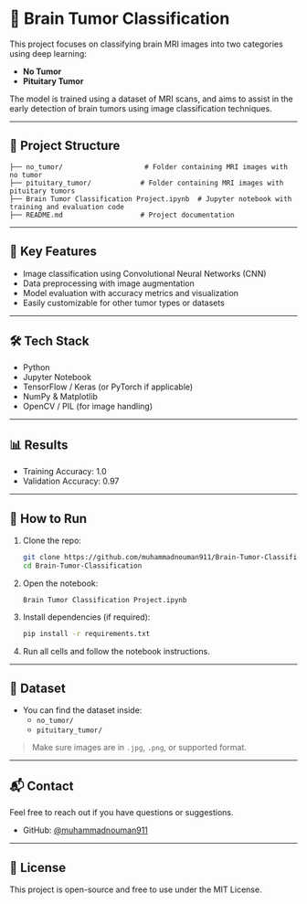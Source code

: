 
# 🧠 Brain Tumor Classification

This project focuses on classifying brain MRI images into two categories using deep learning:

- **No Tumor**
- **Pituitary Tumor**

The model is trained using a dataset of MRI scans, and aims to assist in the early detection of brain tumors using image classification techniques.

---

## 📁 Project Structure

```
├── no_tumor/                    # Folder containing MRI images with no tumor
├── pituitary_tumor/            # Folder containing MRI images with pituitary tumors
├── Brain Tumor Classification Project.ipynb  # Jupyter notebook with training and evaluation code
├── README.md                   # Project documentation
```

---

## 📌 Key Features

- Image classification using Convolutional Neural Networks (CNN)
- Data preprocessing with image augmentation
- Model evaluation with accuracy metrics and visualization
- Easily customizable for other tumor types or datasets

---

## 🛠️ Tech Stack

- Python
- Jupyter Notebook
- TensorFlow / Keras (or PyTorch if applicable)
- NumPy & Matplotlib
- OpenCV / PIL (for image handling)

---

## 📊 Results

- Training Accuracy: 1.0
- Validation Accuracy: 0.97

---

## 🚀 How to Run

1. Clone the repo:
   ```bash
   git clone https://github.com/muhammadnouman911/Brain-Tumor-Classification.git
   cd Brain-Tumor-Classification
   ```

2. Open the notebook:
   ```
   Brain Tumor Classification Project.ipynb
   ```

3. Install dependencies (if required):
   ```bash
   pip install -r requirements.txt
   ```

4. Run all cells and follow the notebook instructions.

---

## 🧠 Dataset

- You can find the dataset inside:
  - `no_tumor/`
  - `pituitary_tumor/`

> Make sure images are in `.jpg`, `.png`, or supported format.

---

## 📬 Contact

Feel free to reach out if you have questions or suggestions.

- GitHub: [@muhammadnouman911](https://github.com/muhammadnouman911)

---

## 📄 License

This project is open-source and free to use under the MIT License.

```
